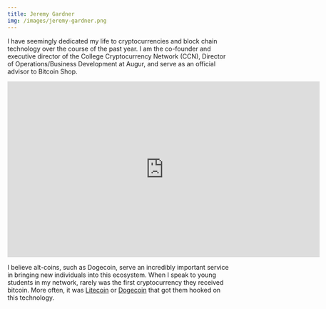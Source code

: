 ```yaml
---
title: Jeremy Gardner
img: /images/jeremy-gardner.png
---
```


I have seemingly dedicated my life to cryptocurrencies and block chain technology over the course of the past year. I am the co-founder and executive director of the College Cryptocurrency Network (CCN), Director of Operations/Business Development at Augur, and serve as an official advisor to Bitcoin Shop.

<iframe width="700" height="394" src="https://www.youtube.com/embed/o2SfJvCrcR4" frameborder="0" allowfullscreen></iframe>

I believe alt-coins, such as Dogecoin, serve an incredibly important service in bringing new individuals into this ecosystem. When I speak to young students in my network, rarely was the first cryptocurrency they received bitcoin. More often, it was <a href=/what-is-litecoin/>Litecoin</a> or <a href=/what-is-dogecoin/>Dogecoin</a> that got them hooked on this technology.